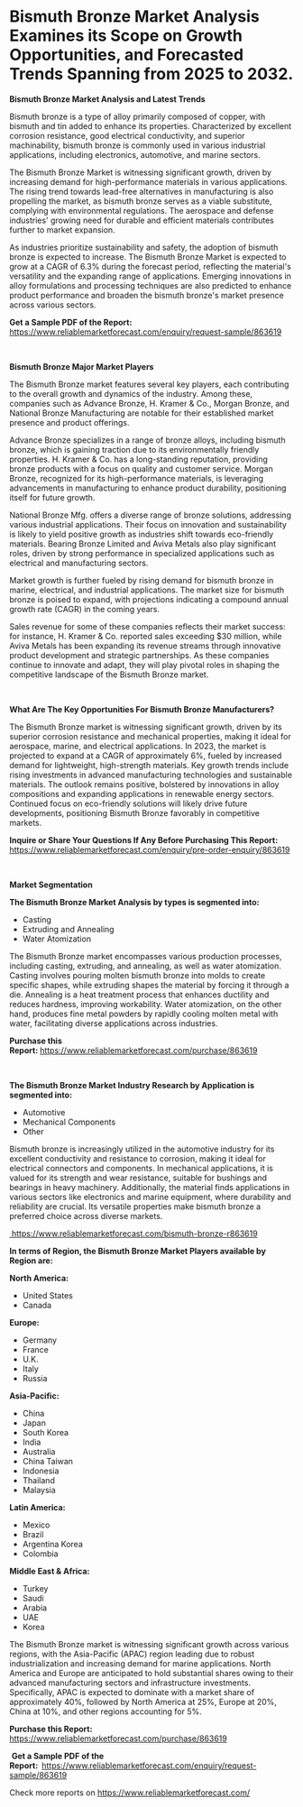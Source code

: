 <p><h1>Bismuth Bronze Market Analysis Examines its Scope on Growth Opportunities, and Forecasted Trends Spanning from 2025 to 2032.</h1></p><p><strong>Bismuth Bronze Market Analysis and Latest Trends</strong></p>
<p><p>Bismuth bronze is a type of alloy primarily composed of copper, with bismuth and tin added to enhance its properties. Characterized by excellent corrosion resistance, good electrical conductivity, and superior machinability, bismuth bronze is commonly used in various industrial applications, including electronics, automotive, and marine sectors.</p><p>The Bismuth Bronze Market is witnessing significant growth, driven by increasing demand for high-performance materials in various applications. The rising trend towards lead-free alternatives in manufacturing is also propelling the market, as bismuth bronze serves as a viable substitute, complying with environmental regulations. The aerospace and defense industries' growing need for durable and efficient materials contributes further to market expansion.</p><p>As industries prioritize sustainability and safety, the adoption of bismuth bronze is expected to increase. The Bismuth Bronze Market is expected to grow at a CAGR of 6.3% during the forecast period, reflecting the material's versatility and the expanding range of applications. Emerging innovations in alloy formulations and processing techniques are also predicted to enhance product performance and broaden the bismuth bronze's market presence across various sectors.</p></p>
<p><strong>Get a Sample PDF of the Report:&nbsp;</strong> <a href="https://www.reliablemarketforecast.com/enquiry/request-sample/863619?utm_campaign=2122&utm_medium=2&utm_source=Github&utm_content=ia&utm_term=30012025&utm_id=bismuth-bronze">https://www.reliablemarketforecast.com/enquiry/request-sample/863619</a></p>
<p>&nbsp;</p>
<p><strong>Bismuth Bronze Major Market Players</strong></p>
<p><p>The Bismuth Bronze market features several key players, each contributing to the overall growth and dynamics of the industry. Among these, companies such as Advance Bronze, H. Kramer & Co., Morgan Bronze, and National Bronze Manufacturing are notable for their established market presence and product offerings.</p><p>Advance Bronze specializes in a range of bronze alloys, including bismuth bronze, which is gaining traction due to its environmentally friendly properties. H. Kramer & Co. has a long-standing reputation, providing bronze products with a focus on quality and customer service. Morgan Bronze, recognized for its high-performance materials, is leveraging advancements in manufacturing to enhance product durability, positioning itself for future growth.</p><p>National Bronze Mfg. offers a diverse range of bronze solutions, addressing various industrial applications. Their focus on innovation and sustainability is likely to yield positive growth as industries shift towards eco-friendly materials. Bearing Bronze Limited and Aviva Metals also play significant roles, driven by strong performance in specialized applications such as electrical and manufacturing sectors.</p><p>Market growth is further fueled by rising demand for bismuth bronze in marine, electrical, and industrial applications. The market size for bismuth bronze is poised to expand, with projections indicating a compound annual growth rate (CAGR) in the coming years.</p><p>Sales revenue for some of these companies reflects their market success: for instance, H. Kramer & Co. reported sales exceeding $30 million, while Aviva Metals has been expanding its revenue streams through innovative product development and strategic partnerships. As these companies continue to innovate and adapt, they will play pivotal roles in shaping the competitive landscape of the Bismuth Bronze market.</p></p>
<p>&nbsp;</p>
<p><strong>What Are The Key Opportunities For Bismuth Bronze Manufacturers?</strong></p>
<p><p>The Bismuth Bronze market is witnessing significant growth, driven by its superior corrosion resistance and mechanical properties, making it ideal for aerospace, marine, and electrical applications. In 2023, the market is projected to expand at a CAGR of approximately 6%, fueled by increased demand for lightweight, high-strength materials. Key growth trends include rising investments in advanced manufacturing technologies and sustainable materials. The outlook remains positive, bolstered by innovations in alloy compositions and expanding applications in renewable energy sectors. Continued focus on eco-friendly solutions will likely drive future developments, positioning Bismuth Bronze favorably in competitive markets.</p></p>
<p><strong>Inquire or Share Your Questions If Any Before Purchasing This Report:</strong> <a href="https://www.reliablemarketforecast.com/enquiry/pre-order-enquiry/863619?utm_campaign=2122&utm_medium=2&utm_source=Github&utm_content=ia&utm_term=30012025&utm_id=bismuth-bronze">https://www.reliablemarketforecast.com/enquiry/pre-order-enquiry/863619</a></p>
<p>&nbsp;</p>
<p><strong>Market Segmentation</strong></p>
<p><strong>The Bismuth Bronze Market Analysis by types is segmented into:</strong></p>
<p><ul><li>Casting</li><li>Extruding and Annealing</li><li>Water Atomization</li></ul></p>
<p><p>The Bismuth Bronze market encompasses various production processes, including casting, extruding, and annealing, as well as water atomization. Casting involves pouring molten bismuth bronze into molds to create specific shapes, while extruding shapes the material by forcing it through a die. Annealing is a heat treatment process that enhances ductility and reduces hardness, improving workability. Water atomization, on the other hand, produces fine metal powders by rapidly cooling molten metal with water, facilitating diverse applications across industries.</p></p>
<p><strong>Purchase this Report:&nbsp;</strong><a href="https://www.reliablemarketforecast.com/purchase/863619?utm_campaign=2122&utm_medium=2&utm_source=Github&utm_content=ia&utm_term=30012025&utm_id=bismuth-bronze">https://www.reliablemarketforecast.com/purchase/863619</a></p>
<p>&nbsp;</p>
<p><strong>The Bismuth Bronze Market Industry Research by Application is segmented into:</strong></p>
<p><ul><li>Automotive</li><li>Mechanical Components</li><li>Other</li></ul></p>
<p><p>Bismuth bronze is increasingly utilized in the automotive industry for its excellent conductivity and resistance to corrosion, making it ideal for electrical connectors and components. In mechanical applications, it is valued for its strength and wear resistance, suitable for bushings and bearings in heavy machinery. Additionally, the material finds applications in various sectors like electronics and marine equipment, where durability and reliability are crucial. Its versatile properties make bismuth bronze a preferred choice across diverse markets.</p></p>
<p><a href="https://www.reliablemarketforecast.com/bismuth-bronze-r863619?utm_campaign=2122&utm_medium=2&utm_source=Github&utm_content=ia&utm_term=30012025&utm_id=bismuth-bronze">&nbsp;https://www.reliablemarketforecast.com/bismuth-bronze-r863619</a></p>
<p><strong>In terms of Region, the Bismuth Bronze Market Players available by Region are:</strong></p>
<p>
    <p> <strong> North America: </strong>
        <ul>
            <li>United States</li>
            <li>Canada</li>
        </ul>
        </p> 
    <p> <strong> Europe: </strong>
        <ul>
            <li>Germany</li>
            <li>France</li>
            <li>U.K.</li>
            <li>Italy</li>
            <li>Russia</li>
        </ul>
        </p> 
    <p> <strong> Asia-Pacific: </strong>
        <ul>
            <li>China</li>
            <li>Japan</li>
            <li>South Korea</li>
            <li>India</li>
            <li>Australia</li>
            <li>China Taiwan</li>
            <li>Indonesia</li>
            <li>Thailand</li>
            <li>Malaysia</li>
        </ul>
        </p> 
    <p> <strong> Latin America: </strong>
        <ul>
            <li>Mexico</li>
            <li>Brazil</li>
            <li>Argentina Korea</li>
            <li>Colombia</li>
        </ul>
        </p> 
    <p> <strong> Middle East & Africa: </strong>
        <ul>
            <li>Turkey</li>
            <li>Saudi</li>
            <li>Arabia</li>
            <li>UAE</li>
            <li>Korea</li>
        </ul>
    </p>
    </p>
<p><p>The Bismuth Bronze market is witnessing significant growth across various regions, with the Asia-Pacific (APAC) region leading due to robust industrialization and increasing demand for marine applications. North America and Europe are anticipated to hold substantial shares owing to their advanced manufacturing sectors and infrastructure investments. Specifically, APAC is expected to dominate with a market share of approximately 40%, followed by North America at 25%, Europe at 20%, China at 10%, and other regions accounting for 5%.</p></p>
<p><strong>Purchase this Report: </strong><a href="https://www.reliablemarketforecast.com/purchase/863619?utm_campaign=2122&utm_medium=2&utm_source=Github&utm_content=ia&utm_term=30012025&utm_id=bismuth-bronze">https://www.reliablemarketforecast.com/purchase/863619</a></p>
<p>&nbsp;<strong>Get a Sample PDF of the Report:&nbsp;&nbsp;</strong><a href="https://www.reliablemarketforecast.com/enquiry/request-sample/863619?utm_campaign=2122&utm_medium=2&utm_source=Github&utm_content=ia&utm_term=30012025&utm_id=bismuth-bronze">https://www.reliablemarketforecast.com/enquiry/request-sample/863619</a></p>
<p><strong></strong></p>
<p>Check more reports on <a href="https://www.reliablemarketforecast.com/?utm_campaign=2122&utm_medium=2&utm_source=Github&utm_content=ia&utm_term=30012025&utm_id=bismuth-bronze">https://www.reliablemarketforecast.com/</a></p>
